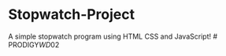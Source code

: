 # Stopwatch-Project
A simple stopwatch program using HTML CSS and JavaScript!
#   P R O D I G Y _ W D _ 0 2  
 